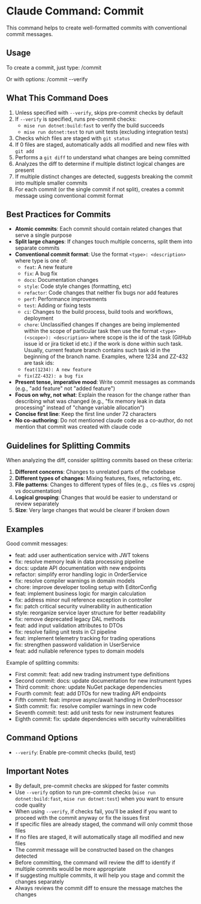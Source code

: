  # Claude Command: Commit

  This command helps to create well-formatted commits with conventional commit messages.

  ## Usage

  To create a commit, just type:
  /commit

  Or with options:
  /commit --verify

  ## What This Command Does

  1. Unless specified with `--verify`, skips pre-commit checks by default
  2. If `--verify` is specified, runs pre-commit checks:
     - `mise run dotnet:build:fast` to verify the build succeeds
     - `mise run dotnet:test` to run unit tests (excluding integration tests)
  3. Checks which files are staged with `git status`
  4. If 0 files are staged, automatically adds all modified and new files with `git add`
  5. Performs a `git diff` to understand what changes are being committed
  6. Analyzes the diff to determine if multiple distinct logical changes are present
  7. If multiple distinct changes are detected, suggests breaking the commit into multiple smaller commits
  8. For each commit (or the single commit if not split), creates a commit message using conventional commit format

  ## Best Practices for Commits

  - **Atomic commits**: Each commit should contain related changes that serve a single purpose
  - **Split large changes**: If changes touch multiple concerns, split them into separate commits
  - **Conventional commit format**: Use the format `<type>: <description>` where type is one of:
    - `feat`: A new feature
    - `fix`: A bug fix
    - `docs`: Documentation changes
    - `style`: Code style changes (formatting, etc)
    - `refactor`: Code changes that neither fix bugs nor add features
    - `perf`: Performance improvements
    - `test`: Adding or fixing tests
    - `ci`: Changes to the build process, build tools and workflows, deployment
    - `chore`: Unclassified changes
    If changes are being implemented within the scope of particular task then use the format `<type>(<scope>): <description>` where scope is the id of
  the task (GitHub issue id or jira ticket id etc.) if the work is done within such task. Usually, current feature branch contains such task id in the
  beginning of the branch name. Examples, where 1234 and ZZ-432 are task ids:
    - `feat(1234): A new feature`
    - `fix(ZZ-432): a bug fix`
  - **Present tense, imperative mood**: Write commit messages as commands (e.g., "add feature" not "added feature")
  - **Focus on why, not what**: Explain the reason for the change rather than describing what was changed (e.g., "fix memory leak in data processing"
  instead of "change variable allocation")
  - **Concise first line**: Keep the first line under 72 characters
  - **No co-authoring**: Do not mentioned claude code as a co-author, do not mention that commit was created with claude code

  ## Guidelines for Splitting Commits

  When analyzing the diff, consider splitting commits based on these criteria:

  1. **Different concerns**: Changes to unrelated parts of the codebase
  2. **Different types of changes**: Mixing features, fixes, refactoring, etc.
  3. **File patterns**: Changes to different types of files (e.g., .cs files vs .csproj vs documentation)
  4. **Logical grouping**: Changes that would be easier to understand or review separately
  5. **Size**: Very large changes that would be clearer if broken down

  ## Examples

  Good commit messages:
  - feat: add user authentication service with JWT tokens
  - fix: resolve memory leak in data processing pipeline
  - docs: update API documentation with new endpoints
  - refactor: simplify error handling logic in OrderService
  - fix: resolve compiler warnings in domain models
  - chore: improve developer tooling setup with EditorConfig
  - feat: implement business logic for margin calculation
  - fix: address minor null reference exception in controller
  - fix: patch critical security vulnerability in authentication
  - style: reorganize service layer structure for better readability
  - fix: remove deprecated legacy DAL methods
  - feat: add input validation attributes to DTOs
  - fix: resolve failing unit tests in CI pipeline
  - feat: implement telemetry tracking for trading operations
  - fix: strengthen password validation in UserService
  - feat: add nullable reference types to domain models

  Example of splitting commits:
  - First commit: feat: add new trading instrument type definitions
  - Second commit: docs: update documentation for new instrument types
  - Third commit: chore: update NuGet package dependencies
  - Fourth commit: feat: add DTOs for new trading API endpoints
  - Fifth commit: feat: improve async/await handling in OrderProcessor
  - Sixth commit: fix: resolve compiler warnings in new code
  - Seventh commit: test: add unit tests for new instrument features
  - Eighth commit: fix: update dependencies with security vulnerabilities

  ## Command Options

  - `--verify`: Enable pre-commit checks (build, test)

  ## Important Notes

  - By default, pre-commit checks are skipped for faster commits
  - Use `--verify` option to run pre-commit checks (`mise run dotnet:build:fast`, `mise run dotnet:test`) when you want to ensure code quality
  - When using `--verify`, if checks fail, you'll be asked if you want to proceed with the commit anyway or fix the issues first
  - If specific files are already staged, the command will only commit those files
  - If no files are staged, it will automatically stage all modified and new files
  - The commit message will be constructed based on the changes detected
  - Before committing, the command will review the diff to identify if multiple commits would be more appropriate
  - If suggesting multiple commits, it will help you stage and commit the changes separately
  - Always reviews the commit diff to ensure the message matches the changes
